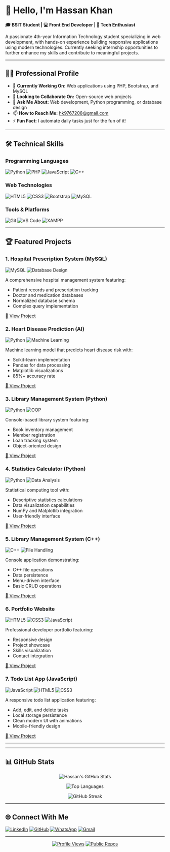 # 👋 Hello, I'm Hassan Khan

**🎓 BSIT Student | 💻 Front End Developer | 🚀 Tech Enthusiast**

A passionate 4th-year Information Technology student specializing in web development, with hands-on experience building responsive applications using modern technologies. Currently seeking internship opportunities to further enhance my skills and contribute to meaningful projects.

---

## 🧑‍💻 Professional Profile

- 🔭 **Currently Working On:** Web applications using PHP, Bootstrap, and MySQL
- 👯 **Looking to Collaborate On:** Open-source web projects
- 💬 **Ask Me About:** Web development, Python programming, or database design
- 📫 **How to Reach Me:** [hk9767208@gmail.com](mailto:hk9767208@gmail.com)
- ⚡ **Fun Fact:** I automate daily tasks just for the fun of it!

---

## 🛠 Technical Skills

### Programming Languages
![Python](https://img.shields.io/badge/Python-3776AB?style=for-the-badge&logo=python&logoColor=white)
![PHP](https://img.shields.io/badge/PHP-777BB4?style=for-the-badge&logo=php&logoColor=white)
![JavaScript](https://img.shields.io/badge/JavaScript-F7DF1E?style=for-the-badge&logo=javascript&logoColor=black)
![C++](https://img.shields.io/badge/C%2B%2B-00599C?style=for-the-badge&logo=c%2B%2B&logoColor=white)

### Web Technologies
![HTML5](https://img.shields.io/badge/HTML5-E34F26?style=for-the-badge&logo=html5&logoColor=white)
![CSS3](https://img.shields.io/badge/CSS3-1572B6?style=for-the-badge&logo=css3&logoColor=white)
![Bootstrap](https://img.shields.io/badge/Bootstrap-563D7C?style=for-the-badge&logo=bootstrap&logoColor=white)
![MySQL](https://img.shields.io/badge/MySQL-4479A1?style=for-the-badge&logo=mysql&logoColor=white)

### Tools & Platforms
![Git](https://img.shields.io/badge/Git-F05032?style=for-the-badge&logo=git&logoColor=white)
![VS Code](https://img.shields.io/badge/VS_Code-007ACC?style=for-the-badge&logo=visual-studio-code&logoColor=white)
![XAMPP](https://img.shields.io/badge/XAMPP-FB7A24?style=for-the-badge&logo=xampp&logoColor=white)

---

## 🏆 Featured Projects

### 1. Hospital Prescription System (MySQL)
![MySQL](https://img.shields.io/badge/MySQL-4479A1?style=flat-square&logo=mysql&logoColor=white)
![Database Design](https://img.shields.io/badge/Database_Design-336791?style=flat-square)

A comprehensive hospital management system featuring:
- Patient records and prescription tracking
- Doctor and medication databases
- Normalized database schema
- Complex query implementation

[🔗 View Project](https://github.com/hassankhan-34/Hospital-Prescription-MySQL-)

### 2. Heart Disease Prediction (AI)
![Python](https://img.shields.io/badge/Python-3776AB?style=flat-square&logo=python&logoColor=white)
![Machine Learning](https://img.shields.io/badge/ML-F7931E?style=flat-square&logo=scikit-learn&logoColor=white)

Machine learning model that predicts heart disease risk with:
- Scikit-learn implementation
- Pandas for data processing
- Matplotlib visualizations
- 85%+ accuracy rate

[🔗 View Project](https://github.com/hassankhan-34/Heart-Prediction-AI)

### 3. Library Management System (Python)
![Python](https://img.shields.io/badge/Python-3776AB?style=flat-square&logo=python&logoColor=white)
![OOP](https://img.shields.io/badge/OOP-FF6F00?style=flat-square)

Console-based library system featuring:
- Book inventory management
- Member registration
- Loan tracking system
- Object-oriented design

[🔗 View Project](https://github.com/hassankhan-34/LMS-in-Python)

### 4. Statistics Calculator (Python)
![Python](https://img.shields.io/badge/Python-3776AB?style=flat-square&logo=python&logoColor=white)
![Data Analysis](https://img.shields.io/badge/Data_Analysis-2F4F4F?style=flat-square)

Statistical computing tool with:
- Descriptive statistics calculations
- Data visualization capabilities
- NumPy and Matplotlib integration
- User-friendly interface

[🔗 View Project](https://github.com/hassankhan-34/Stats-Calculator-In-Python)

### 5. Library Management System (C++)
![C++](https://img.shields.io/badge/C%2B%2B-00599C?style=flat-square&logo=c%2B%2B&logoColor=white)
![File Handling](https://img.shields.io/badge/File_Handling-659AD2?style=flat-square)

Console application demonstrating:
- C++ file operations
- Data persistence
- Menu-driven interface
- Basic CRUD operations

[🔗 View Project](https://github.com/hassankhan-34/LMS-C-)

### 6. Portfolio Website
![HTML5](https://img.shields.io/badge/HTML5-E34F26?style=flat-square&logo=html5&logoColor=white)
![CSS3](https://img.shields.io/badge/CSS3-1572B6?style=flat-square&logo=css3&logoColor=white)
![JavaScript](https://img.shields.io/badge/JavaScript-F7DF1E?style=flat-square&logo=javascript&logoColor=black)

Professional developer portfolio featuring:
- Responsive design
- Project showcase
- Skills visualization
- Contact integration

[🔗 View Project](https://github.com/hassankhan-34/Portfolio)

### 7. Todo List App (JavaScript)
![JavaScript](https://img.shields.io/badge/JavaScript-F7DF1E?style=flat-square&logo=javascript&logoColor=black)
![HTML5](https://img.shields.io/badge/HTML5-E34F26?style=flat-square&logo=html5&logoColor=white)
![CSS3](https://img.shields.io/badge/CSS3-1572B6?style=flat-square&logo=css3&logoColor=white)

A responsive todo list application featuring:
- Add, edit, and delete tasks
- Local storage persistence
- Clean modern UI with animations
- Mobile-friendly design

[🔗 View Project](https://github.com/hassankhan-34/To-do-app)

---

---


## 📊 GitHub Stats

<div align="center">
  
![Hassan's GitHub Stats](https://github-readme-stats.vercel.app/api?username=hassankhan-34&show_icons=true&theme=radical&hide_border=true)

![Top Languages](https://github-readme-stats.vercel.app/api/top-langs/?username=hassankhan-34&layout=compact&theme=radical&hide_border=true)

![GitHub Streak](https://streak-stats.demolab.com/?user=hassankhan-34&theme=radical&hide_border=true)

</div>

---

## 🌐 Connect With Me

[![LinkedIn](https://img.shields.io/badge/LinkedIn-0077B5?style=for-the-badge&logo=linkedin&logoColor=white)](https://linkedin.com/in/hassankhan)
[![GitHub](https://img.shields.io/badge/GitHub-100000?style=for-the-badge&logo=github&logoColor=white)](https://github.com/hassankhan-34)
[![WhatsApp](https://img.shields.io/badge/WhatsApp-25D366?style=for-the-badge&logo=whatsapp&logoColor=white)](https://wa.me/+923124652917)
[![Gmail](https://img.shields.io/badge/Gmail-D14836?style=for-the-badge&logo=gmail&logoColor=white)](mailto:hk9767208@gmail.com)

---

<div align="center">

[![Profile Views](https://komarev.com/ghpvc/?username=hassankhan-34&label=Profile%20Views&color=blueviolet&style=flat-square)](https://github.com/hassankhan-34)
[![Public Repos](https://img.shields.io/github/repo-count/hassankhan-34?color=blue&label=Public%20Repos&style=flat-square)](https://github.com/hassankhan-34?tab=repositories)

</div>
